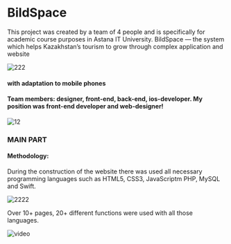 # BildSpace
This project was created by a team of 4 people and is specifically for academic course purposes in Astana IT University.
BildSpace — the system which helps Kazakhstan’s tourism to grow through complex application and website

![222](https://user-images.githubusercontent.com/104006223/181627389-ecbd58a9-bd61-4757-8263-31ca2ce57f91.png)

#### with adaptation to mobile phones
#### Team members: designer, front-end, back-end, ios-developer. My position was front-end developer and web-designer!

![12](https://user-images.githubusercontent.com/104006223/181627407-8a6da8d6-f15d-45b0-9d65-52beae97c139.png)

### MAIN PART
#### Methodology:
During the construction of the website there was used all necessary 
programming languages such as HTML5, CSS3, JavaScriptm PHP, MySQL and Swift.

![2222](https://user-images.githubusercontent.com/104006223/181627372-5e398cd4-f6ce-4614-aa10-1d920ae7faa0.png)

Over 10+ pages, 20+ different functions were used with all those languages.

![video](https://www.youtube.com/watch?v=LJss5VOi-Bo&list=PLHHmARTy71hzoWRipmE96KnZCTKJxCxgh&index=1&ab_channel=ArsenTolebay)
